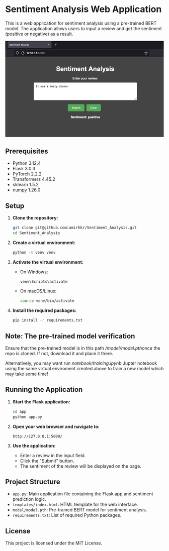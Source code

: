 # Sentiment Analysis Web Application

This is a web application for sentiment analysis using a pre-trained BERT model. The application allows users to input a review and get the sentiment (positive or negative) as a result.

![alt text](img.png)

## Prerequisites

- Python 3.12.4
- Flask 3.0.3
- PyTorch 2.2.2
- Transformers 4.45.2
- sklearn 1.5.2
- numpy 1.26.0

## Setup

1. **Clone the repository:**

    ```sh
    git clone git@github.com:amirhkr/Sentiment_Analysis.git
    cd Sentiment_Analysis
    ```

2. **Create a virtual environment:**

    ```sh
    python -m venv venv
    ```

3. **Activate the virtual environment:**

    - On Windows:

        ```sh
        venv\Scripts\activate
        ```

    - On macOS/Linux:

        ```sh
        source venv/bin/activate
        ```

4. **Install the required packages:**

    ```sh
    pip install -r requirements.txt
      ```

## Note: The pre-trained model verification

Ensure that the  pre-trained model is in this path <em>/model/model.pth</em>once the repo is cloned. If not, download it and place it there.

Alternatively, you may want run <em>notebook/training.ipynb</em> Jupter notebook using the same virtual enviroment created above to train a new model which may take some time!

## Running the Application

1. **Start the Flask application:**

    ```sh
    cd app
    python app.py
    ```

2. **Open your web browser and navigate to:**

    ```
    http://127.0.0.1:5000/
    ```

3. **Use the application:**

    - Enter a review in the input field.
    - Click the "Submit" button.
    - The sentiment of the review will be displayed on the page.

## Project Structure

- `app.py`: Main application file containing the Flask app and sentiment prediction logic.
- `templates/index.html`: HTML template for the web interface.
- `model/model.pth`: Pre-trained BERT model for sentiment analysis.
- `requirements.txt`: List of required Python packages.

## License

This project is licensed under the MIT License.